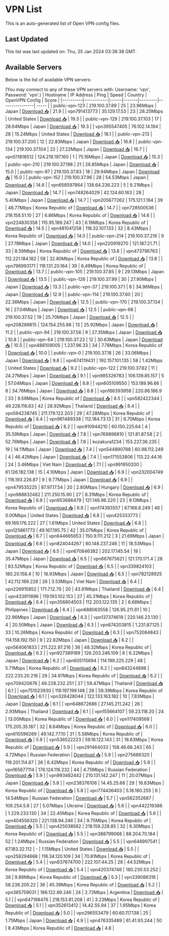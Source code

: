 # VPN List

This is an auto-generated list of Open VPN config files.

## Last Updated

This list was last updated on: Thu, 25 Jan 2024 03:38:38 GMT.

## Available Servers

Below is the list of available VPN servers:

(You may connect to any of these VPN servers with: Username: 'vpn', Password: 'vpn'.)
| Hostname | IP Address | Ping | Speed | Country | OpenVPN Config | Score |
|----------|------------|------|-------|---------|----------------| ----- |
| public-vpn-123 | 219.100.37.89 | 25 | 23.96Mbps | Japan | [Download 📥](./configs/server_0_JP.ovpn) | 21.9 |
| vpn791413773 | 35.129.17.53 | 23 | 28.25Mbps | United States | [Download 📥](./configs/server_1_US.ovpn) | 19.3 |
| public-vpn-129 | 219.100.37.103 | 17 | 28.64Mbps | Japan | [Download 📥](./configs/server_2_JP.ovpn) | 19.3 |
| vpn395547405 | 76.102.14.194 | 28 | 15.24Mbps | United States | [Download 📥](./configs/server_3_US.ovpn) | 18.1 |
| public-vpn-213 | 219.100.37.200 | 12 | 22.83Mbps | Japan | [Download 📥](./configs/server_4_JP.ovpn) | 16.8 |
| public-vpn-134 | 219.100.37.104 | 22 | 27.22Mbps | Japan | [Download 📥](./configs/server_5_JP.ovpn) | 16.7 |
| vpn511818512 | 124.219.197.160 | 1 | 75.16Mbps | Japan | [Download 📥](./configs/server_6_JP.ovpn) | 15.3 |
| public-vpn-210 | 219.100.37.198 | 21 | 26.85Mbps | Japan | [Download 📥](./configs/server_7_JP.ovpn) | 15.0 |
| public-vpn-97 | 219.100.37.83 | 18 | 29.94Mbps | Japan | [Download 📥](./configs/server_8_JP.ovpn) | 15.0 |
| public-vpn-152 | 219.100.37.96 | 28 | 54.53Mbps | Japan | [Download 📥](./configs/server_9_JP.ovpn) | 14.8 |
| vpn658597864 | 138.64.236.223 | 5 | 9.21Mbps | Japan | [Download 📥](./configs/server_10_JP.ovpn) | 14.7 |
| vpn748264029 | 42.124.60.163 | 28 | 5.40Mbps | Japan | [Download 📥](./configs/server_11_JP.ovpn) | 14.7 |
| vpn205677262 | 175.121.1.194 | 39 | 46.77Mbps | Korea Republic of | [Download 📥](./configs/server_12_KR.ovpn) | 14.7 |
| vpn728500536 | 218.158.51.10 | 27 | 6.86Mbps | Korea Republic of | [Download 📥](./configs/server_13_KR.ovpn) | 14.6 |
| vpn224830358 | 115.95.189.247 | 43 | 6.19Mbps | Korea Republic of | [Download 📥](./configs/server_14_KR.ovpn) | 14.5 |
| vpn481041258 | 118.32.107.133 | 32 | 8.43Mbps | Korea Republic of | [Download 📥](./configs/server_15_KR.ovpn) | 14.0 |
| public-vpn-214 | 219.100.37.216 | 9 | 27.78Mbps | Japan | [Download 📥](./configs/server_16_JP.ovpn) | 14.0 |
| vpn220919270 | 121.187.21.71 | 33 | 8.59Mbps | Korea Republic of | [Download 📥](./configs/server_17_KR.ovpn) | 13.8 |
| vpn473796763 | 112.221.184.182 | 58 | 32.80Mbps | Korea Republic of | [Download 📥](./configs/server_18_KR.ovpn) | 13.8 |
| vpn796993171 | 118.131.20.164 | 39 | 6.49Mbps | Korea Republic of | [Download 📥](./configs/server_19_KR.ovpn) | 13.7 |
| public-vpn-105 | 219.100.37.85 | 9 | 29.13Mbps | Japan | [Download 📥](./configs/server_20_JP.ovpn) | 13.5 |
| public-vpn-126 | 219.100.37.99 | 30 | 27.90Mbps | Japan | [Download 📥](./configs/server_21_JP.ovpn) | 13.3 |
| public-vpn-37 | 219.100.37.1 | 8 | 34.96Mbps | Japan | [Download 📥](./configs/server_22_JP.ovpn) | 12.9 |
| public-vpn-114 | 219.100.37.60 | 20 | 22.36Mbps | Japan | [Download 📥](./configs/server_23_JP.ovpn) | 12.5 |
| public-vpn-170 | 219.100.37.134 | 16 | 27.04Mbps | Japan | [Download 📥](./configs/server_24_JP.ovpn) | 12.5 |
| public-vpn-66 | 219.100.37.52 | 19 | 25.70Mbps | Japan | [Download 📥](./configs/server_25_JP.ovpn) | 12.5 |
| vpn208289815 | 124.154.255.88 | 13 | 25.92Mbps | Japan | [Download 📥](./configs/server_26_JP.ovpn) | 11.2 |
| public-vpn-94 | 219.100.37.56 | 9 | 27.35Mbps | Japan | [Download 📥](./configs/server_27_JP.ovpn) | 10.8 |
| public-vpn-64 | 219.100.37.23 | 12 | 30.63Mbps | Japan | [Download 📥](./configs/server_28_JP.ovpn) | 10.5 |
| vpn488109005 | 1.237.96.33 | 34 | 7.78Mbps | Korea Republic of | [Download 📥](./configs/server_29_KR.ovpn) | 10.0 |
| public-vpn-0 | 219.100.37.18 | 26 | 33.06Mbps | Japan | [Download 📥](./configs/server_30_JP.ovpn) | 9.8 |
| vpn674119431 | 192.157.101.135 | 58 | 1.42Mbps | United States | [Download 📥](./configs/server_31_US.ovpn) | 9.2 |
| public-vpn-122 | 219.100.37.62 | 11 | 24.27Mbps | Japan | [Download 📥](./configs/server_32_JP.ovpn) | 9.1 |
| vpn985326783 | 106.139.85.157 | 5 | 57.04Mbps | Japan | [Download 📥](./configs/server_33_JP.ovpn) | 8.8 |
| vpn605109550 | 153.189.96.66 | 8 | 34.76Mbps | Japan | [Download 📥](./configs/server_34_JP.ovpn) | 8.8 |
| vpn166393958 | 220.86.186.9 | 33 | 9.59Mbps | Korea Republic of | [Download 📥](./configs/server_35_KR.ovpn) | 8.5 |
| vpn582422344 | 49.228.116.63 | 42 | 28.92Mbps | Thailand | [Download 📥](./configs/server_36_TH.ovpn) | 8.4 |
| vpn594238745 | 211.179.122.203 | 29 | 47.28Mbps | Korea Republic of | [Download 📥](./configs/server_37_KR.ovpn) | 8.4 |
| vpn961489338 | 112.184.73.13 | 31 | 6.70Mbps | Korea Republic of | [Download 📥](./configs/server_38_KR.ovpn) | 8.2 |
| vpn910944210 | 60.150.225.64 | 4 | 35.59Mbps | Japan | [Download 📥](./configs/server_39_JP.ovpn) | 7.8 |
| vpn769896810 | 121.81.87.58 | 2 | 52.76Mbps | Japan | [Download 📥](./configs/server_40_JP.ovpn) | 7.8 |
| kozakura1234 | 153.227.36.235 | 19 | 14.11Mbps | Japan | [Download 📥](./configs/server_41_JP.ovpn) | 7.4 |
| vpn544890788 | 60.98.112.249 | 4 | 46.42Mbps | Japan | [Download 📥](./configs/server_42_JP.ovpn) | 7.4 |
| vpn171553806 | 113.22.44.16 | 24 | 3.46Mbps | Viet Nam | [Download 📥](./configs/server_43_VN.ovpn) | 7.1 |
| vpn991950200 | 61.126.182.138 | 15 | 4.10Mbps | Japan | [Download 📥](./configs/server_44_JP.ovpn) | 6.9 |
| vpn232004749 | 116.193.226.87 | 9 | 9.77Mbps | Japan | [Download 📥](./configs/server_45_JP.ovpn) | 6.9 |
| vpn479535225 | 87.97.17.54 | 20 | 2.80Mbps | Hungary | [Download 📥](./configs/server_46_HU.ovpn) | 6.9 |
| vpn988832482 | 211.250.15.90 | 27 | 8.31Mbps | Korea Republic of | [Download 📥](./configs/server_47_KR.ovpn) | 6.9 |
| vpn953686479 | 121.146.96.220 | 23 | 9.13Mbps | Korea Republic of | [Download 📥](./configs/server_48_KR.ovpn) | 6.8 |
| vpn174383557 | 67.168.8.249 | 48 | 0.00Mbps | United States | [Download 📥](./configs/server_49_US.ovpn) | 6.8 |
| vpn425333773 | 69.169.176.222 | 27 | 1.61Mbps | United States | [Download 📥](./configs/server_50_US.ovpn) | 6.8 |
| vpn125861773 | 49.167.195.75 | 42 | 35.07Mbps | Korea Republic of | [Download 📥](./configs/server_51_KR.ovpn) | 6.7 |
| vpn644665653 | 150.9.111.212 | 3 | 21.69Mbps | Japan | [Download 📥](./configs/server_52_JP.ovpn) | 6.6 |
| vpn824044267 | 60.148.237.246 | 11 | 18.53Mbps | Japan | [Download 📥](./configs/server_53_JP.ovpn) | 6.5 |
| vpn670846382 | 202.17.145.54 | 19 | 35.47Mbps | Japan | [Download 📥](./configs/server_54_JP.ovpn) | 6.5 |
| vpn667675621 | 121.170.171.4 | 28 | 83.52Mbps | Korea Republic of | [Download 📥](./configs/server_55_KR.ovpn) | 6.5 |
| vpn339824103 | 180.20.158.4 | 10 | 16.93Mbps | Japan | [Download 📥](./configs/server_56_JP.ovpn) | 6.5 |
| vpn782128925 | 42.112.169.228 | 26 | 3.53Mbps | Viet Nam | [Download 📥](./configs/server_57_VN.ovpn) | 6.4 |
| vpn226915852 | 171.7.12.79 | 20 | 43.91Mbps | Thailand | [Download 📥](./configs/server_58_TH.ovpn) | 6.4 |
| vpn433911896 | 119.193.102.153 | 27 | 45.31Mbps | Korea Republic of | [Download 📥](./configs/server_59_KR.ovpn) | 6.4 |
| vpn356804503 | 112.203.122.135 | 2 | 6.66Mbps | Philippines | [Download 📥](./configs/server_60_PH.ovpn) | 6.4 |
| vpn688063558 | 126.95.211.61 | 10 | 22.96Mbps | Japan | [Download 📥](./configs/server_61_JP.ovpn) | 6.3 |
| vpn137374619 | 220.146.23.130 | 4 | 20.50Mbps | Japan | [Download 📥](./configs/server_62_JP.ovpn) | 6.3 |
| vpn874203815 | 1.231.87.125 | 33 | 10.26Mbps | Korea Republic of | [Download 📥](./configs/server_63_KR.ovpn) | 6.3 |
| vpn752084843 | 114.158.192.150 | 9 | 22.82Mbps | Japan | [Download 📥](./configs/server_64_JP.ovpn) | 6.2 |
| vpn564061833 | 211.222.97.216 | 36 | 48.32Mbps | Korea Republic of | [Download 📥](./configs/server_65_KR.ovpn) | 6.2 |
| vpn927389189 | 126.203.246.109 | 8 | 6.22Mbps | Japan | [Download 📥](./configs/server_66_JP.ovpn) | 6.2 |
| vpn605115694 | 114.199.225.229 | 48 | 5.71Mbps | Korea Republic of | [Download 📥](./configs/server_67_KR.ovpn) | 6.2 |
| vpn843244898 | 222.233.20.218 | 29 | 34.97Mbps | Korea Republic of | [Download 📥](./configs/server_68_KR.ovpn) | 6.2 |
| vpn709420876 | 49.228.232.251 | 27 | 59.47Mbps | Thailand | [Download 📥](./configs/server_69_TH.ovpn) | 6.1 |
| vpn751023930 | 119.197.199.148 | 28 | 59.39Mbps | Korea Republic of | [Download 📥](./configs/server_70_KR.ovpn) | 6.1 |
| vpn326428044 | 122.133.163.182 | 10 | 7.83Mbps | Japan | [Download 📥](./configs/server_71_JP.ovpn) | 6.1 |
| vpn648672686 | 27.145.211.242 | 26 | 2.93Mbps | Thailand | [Download 📥](./configs/server_72_TH.ovpn) | 6.1 |
| vpn155664107 | 59.23.118.20 | 24 | 13.00Mbps | Korea Republic of | [Download 📥](./configs/server_73_KR.ovpn) | 6.0 |
| vpn117409568 | 175.205.35.187 | 32 | 8.64Mbps | Korea Republic of | [Download 📥](./configs/server_74_KR.ovpn) | 6.0 |
| vpn610596269 | 49.142.77.10 | 31 | 5.58Mbps | Korea Republic of | [Download 📥](./configs/server_75_KR.ovpn) | 5.9 |
| vpn536522223 | 59.16.122.143 | 31 | 18.63Mbps | Korea Republic of | [Download 📥](./configs/server_76_KR.ovpn) | 5.9 |
| vpn291464033 | 158.46.68.243 | 65 | 4.72Mbps | Russian Federation | [Download 📥](./configs/server_77_RU.ovpn) | 5.9 |
| vpn275686320 | 119.201.114.87 | 26 | 6.42Mbps | Korea Republic of | [Download 📥](./configs/server_78_KR.ovpn) | 5.9 |
| vpn165677114 | 176.124.116.232 | 44 | 4.75Mbps | Russian Federation | [Download 📥](./configs/server_79_RU.ovpn) | 5.9 |
| vpn993482442 | 210.131.142.247 | 11 | 20.07Mbps | Japan | [Download 📥](./configs/server_80_JP.ovpn) | 5.8 |
| vpn238376106 | 14.45.25.68 | 29 | 16.83Mbps | Korea Republic of | [Download 📥](./configs/server_81_KR.ovpn) | 5.8 |
| vpn774436403 | 5.18.180.255 | 6 | 14.54Mbps | Russian Federation | [Download 📥](./configs/server_82_RU.ovpn) | 5.7 |
| vpn562352687 | 109.254.5.8 | 27 | 5.07Mbps | Ukraine | [Download 📥](./configs/server_83_UA.ovpn) | 5.6 |
| vpn442219386 | 1.229.233.130 | 34 | 22.45Mbps | Korea Republic of | [Download 📥](./configs/server_84_KR.ovpn) | 5.6 |
| vpn404556320 | 221.138.94.246 | 34 | 9.75Mbps | Korea Republic of | [Download 📥](./configs/server_85_KR.ovpn) | 5.5 |
| vpn425038562 | 218.159.228.85 | 32 | 6.30Mbps | Korea Republic of | [Download 📥](./configs/server_86_KR.ovpn) | 5.5 |
| vpn388799068 | 88.204.70.184 | 52 | 1.24Mbps | Russian Federation | [Download 📥](./configs/server_87_RU.ovpn) | 5.5 |
| vpn646997541 | 67.183.32.112 | - | 1.15Mbps | United States | [Download 📥](./configs/server_88_US.ovpn) | 5.5 |
| vpn258294668 | 118.34.120.109 | 34 | 70.81Mbps | Korea Republic of | [Download 📥](./configs/server_89_KR.ovpn) | 5.4 |
| vpn837674700 | 222.107.44.25 | 28 | 44.52Mbps | Korea Republic of | [Download 📥](./configs/server_90_KR.ovpn) | 5.4 |
| vpn420374746 | 180.230.53.252 | 38 | 9.89Mbps | Korea Republic of | [Download 📥](./configs/server_91_KR.ovpn) | 5.3 |
| vpn339086318 | 58.238.205.22 | 36 | 45.39Mbps | Korea Republic of | [Download 📥](./configs/server_92_KR.ovpn) | 5.2 |
| vpn385759031 | 186.122.89.246 | 24 | 2.72Mbps | Argentina | [Download 📥](./configs/server_93_AR.ovpn) | 5.1 |
| vpn647198476 | 218.153.81.208 | 41 | 3.23Mbps | Korea Republic of | [Download 📥](./configs/server_94_KR.ovpn) | 5.1 |
| vpn352613412 | 14.42.55.94 | 37 | 1.95Mbps | Korea Republic of | [Download 📥](./configs/server_95_KR.ovpn) | 5.0 |
| vpn296553479 | 60.60.117.138 | 25 | 1.75Mbps | Japan | [Download 📥](./configs/server_96_JP.ovpn) | 4.9 |
| vpn476335489 | 61.41.93.244 | 50 | 8.43Mbps | Korea Republic of | [Download 📥](./configs/server_97_KR.ovpn) | 4.8 |
